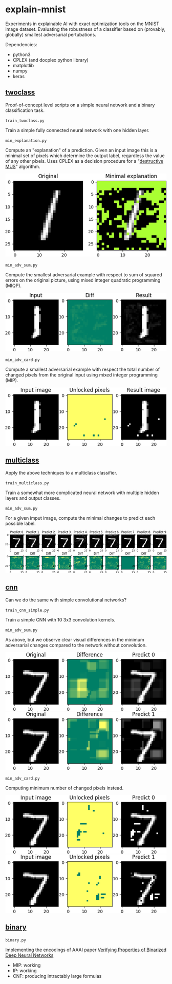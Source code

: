 # explain-mnist

Experiments in explainable AI with exact optimization tools on the MNIST image dataset. 
Evaluating the robustness of a classifier based on (provably, globally) smallest adversarial pertubations.

Dependencies: 
- python3
- CPLEX (and docplex python library)
- matplotlib
- numpy
- keras 

## [twoclass](./twoclass)
Proof-of-concept level scripts on a simple neural network and a binary classification task.

`train_twoclass.py`

Train a simple fully connected neural network with one hidden layer.

`min_explanation.py`

Compute an "explanation" of a prediction. Given an input image this is a minimal set of pixels which determine the output label, regardless the value of any other pixels. 
Uses CPLEX as a decision procedure for a "[destructive MUS](http://gauss.ececs.uc.edu/SAT/proceedings/SAT11/papers/SAT2011-page-156.pdf)" algorithm.

![](./img/explanation.png)

`min_adv_sum.py`

Compute the smallest adversarial example with respect to sum of squared errors
on the original picture, using mixed integer quadratic programming (MIQP).

![](./img/min_adversarial_sse.png)

`min_adv_card.py` 

Compute a smallest adversarial example with respect the total number of changed 
pixels from the original input using mixed integer programming (MIP).

![](./img/min_adversarial_card.png)


## [multiclass](./multiclass)

Apply the above techniques to a multiclass classifier.

`train_multiclass.py`

Train a somewhat more complicated neural network 
with multiple hidden layers and output classes.

`min_adv_sum.py`

For a given imput image, compute the minimal changes 
to predict each possible label.

![](./img/adversarial_multiclass.png)

## [cnn](./cnn)

Can we do the same with simple convolutional networks?

`train_cnn_simple.py`

Train a simple CNN with 10 3x3 convolution kernels.

`min_adv_sum.py`

As above, but we observe clear visual differences in the minimum adversarial changes compared to the network without convolution.

![](./img/adversarial_convolution_0.png)
![](./img/adversarial_convolution_1.png)

`min_adv_card.py`

Computing minimum number of changed pixels instead.

![](./img/adv_conv_sq_0.png)
![](./img/adv_conv_sq_1.png)

## [binary](./binary)

`binary.py`

Implementing the encodings of AAAI paper [Verifying Properties of Binarized Deep Neural Networks](https://www.aaai.org/ocs/index.php/AAAI/AAAI18/paper/view/16898/16241)
- MIP: working
- IP:  working
- CNF: producing intractably large formulas
